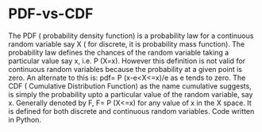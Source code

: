 # PDF-vs-CDF
The PDF ( probability density function) is a probability law for a continuous random variable say X ( for discrete, it is probability mass function). The probability law defines the chances of the random variable taking a particular value say x, i.e. P (X=x). However this definition is not valid for continuous random variables because the probability at a given point is zero. An alternate to this is: pdf= P (x-e&lt;X&lt;=x)/e as e tends to zero. The CDF ( Cumulative Distribution Function) as the name cumulative suggests, is simply the probability upto a particular value of the random variable, say x. Generally denoted by F, F= P (X&lt;=x) for any value of x in the X space. It is defined for both discrete and continuous random variables. 
Code written in Python.
